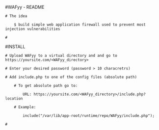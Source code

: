 #WAFyy - README

	# The idea

		$ build simple web application firewall used to prevent most injection vulnerabilities

	# 



#INSTALL

	# Upload WAFyy to a virtual directory and and go to https://yoursite.com/<WAFyy_directory>
	
	# Enter your desired password (password > 10 characretrs)
	
	# Add include.php to one of the config files (absolute path)

		# To get absolute path go to: 

			URL: https://yoursite.com/<WAFyy_directory>/include.php?location
		
		# Example:

			include("/var/lib/app-root/runtime/repo/WAFyy/include.php"); 

	# 

